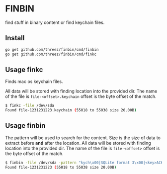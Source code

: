 # FINBIN

find stuff in binary content or find keychain files.

## Install

```sh
go get github.com/threez/finbin/cmd/finbin
go get github.com/threez/finbin/cmd/finkc
```

## Usage finkc

Finds mac os keychain files.

All data will be stored with finding location into the provided
dir. The name of the file is `file-<offset>.keychain` offset is the byte
offset of the match.

```sh
$ finkc -file /dev/sda
Found file-1231231223.keychain (55018 to 55038 size 20.00B)
```

## Usage finbin

The pattern will be used to search for the content. Size is
the size of data to extract before **and** after the location.
All data will be stored with finding location into the provided
dir. The name of the file is `file-<offset>` offset is the byte
offset of the match.

```sh
$ finbin -file /dev/sda -pattern "kych\x00|SQLite format 3\x00|<key>ACKeychainItemVersion</key>" -size 10B -dir found
Found file-1231231223 (55018 to 55038 size 20.00B)
```
